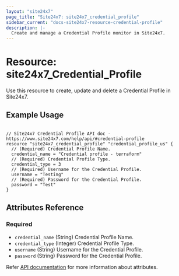 ```yaml
---
layout: "site24x7"
page_title: "Site24x7: site24x7_credential_profile"
sidebar_current: "docs-site24x7-resource-credential-profile"
description: |-
  Create and manage a Credential Profile monitor in Site24x7.
---
```


# Resource: site24x7\_Credential\_Profile

Use this resource to create, update and delete a Credential Profile in Site24x7.

## Example Usage

```hcl

// Site24x7 Credential Profile API doc - https://www.site24x7.com/help/api/#credential-profile
resource "site24x7_credential_profile" "credential_profile_us" {
  // (Required) Credential Profile Name.
  credential_name = "Credential profile - terraform"
  // (Required) Credential Profile Type.
  credential_type = 3
  // (Required) Username for the Credential Profile.
  username = "Testing"
  // (Required) Password for the Credential Profile.
  password = "Test"
}

```

## Attributes Reference

### Required

* `credential_name` (String) Credential Profile Name.
* `credential_type` (Integer) Credential Profile Type.
* `username` (String) Username for the Credential Profile.
* `password` (String) Password for the Credential Profile.


Refer [API documentation](https://www.site24x7.com/help/api/#credential-profile) for more information about attributes.
